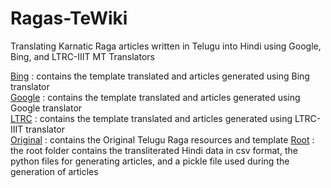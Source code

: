 # Ragas-TeWiki

Translating Karnatic Raga articles written in Telugu into Hindi using Google, Bing, and LTRC-IIIT MT Translators

[Bing](./Bing-Translate) : contains the template translated and articles generated using Bing translator  
[Google](./Google-Translate) : contains the template translated and articles generated using Google translator  
[LTRC](./LTRC-Translate) : contains the template translated and articles generated using LTRC-IIIT translator  
[Original](./Original) : contains the Original Telugu Raga resources and template
[Root](./) : the root folder contains the transliterated Hindi data in csv format, the python files for generating articles, and a pickle file used during the generation of articles
